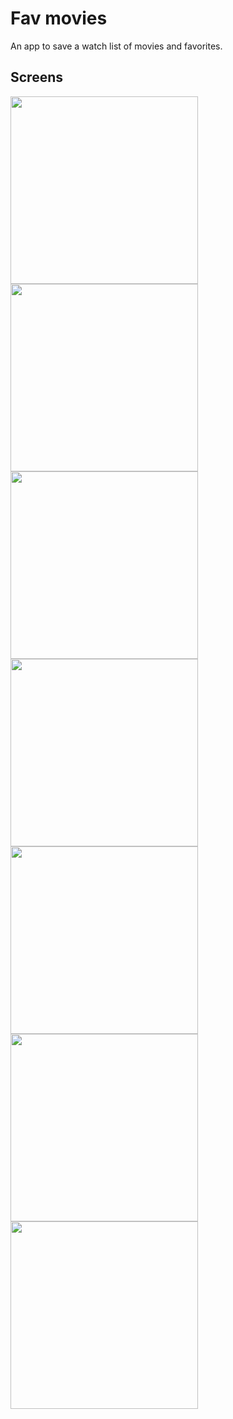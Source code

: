 # Fav movies
An app to save a watch list of movies and favorites.
## Screens
<img src="https://github.com/alexandrofuchs/fav_movies/blob/main/git_images/home.png" width="300">

<img src="https://github.com/alexandrofuchs/fav_movies/blob/main/git_images/search.png" width="300">

<img src="https://github.com/alexandrofuchs/fav_movies/blob/main/git_images/watchlist.png" width="300">

<img src="https://github.com/alexandrofuchs/fav_movies/blob/main/git_images/details.png" width="300">

<img src="https://github.com/alexandrofuchs/fav_movies/blob/main/git_images/details2.png" width="300">

<img src="https://github.com/alexandrofuchs/fav_movies/blob/main/git_images/review.png" width="300">

<img src="https://github.com/alexandrofuchs/fav_movies/blob/main/git_images/reviewed.png" width="300">
